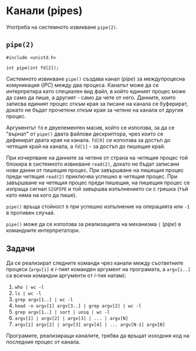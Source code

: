 # Канали (pipes)

Употреба на системното извикване `pipe(2)`.

## `pipe(2)`

    #include <unistd.h>

    int pipe(int fd[2]);

Системното извикване `pipe()` създава канал (*pipe*) за междупроцесна комуникация (*IPC*) между два процеса.  Каналът може да се интерпретира като специален вид файл, в който единият процес може да само да пише, а другият - само да чете от него.  Данните, които записва единият процес откъм края за писане на канала се буферират, докато не бъдат прочетени откъм края за четене на канала от другия процес.

Аргументът `fd` е двуелементен масив, който се използва, за да се "върнат" от `pipe()` двата файлови дескриптора, чрез които се дефинират двата края на канала.  `fd[0]` се използва за достъп до четящия край на канала, а `fd[1]` - за достъп до пишещия край.

При изчерпване на данните за четене от страна на четящия процес той блокира в системното извикване `read(2)`, докато не бъдат записани нови данни от пишещия процес.  При завършване на пишещия процес преди четящия `read(2)` приключва успешно в четящия процес.  При завършване на четящия процес преди пишещия, на пишещия процес се изпраща сигнал `SIGPIPE` и той завършва изпълнението си с грешка (тъй като няма на кого да пише).

`pipe()` връща стойност `0` при успешно изпълнение на операцията или `-1` в противен случай.

`pipe()` може да се използва за реализацията на механизма `|` (*pipe*) в командните интерпретатори.

## Задачи

Да се реализират следните команди чрез канали между съответните процеси (`argv[i]` е *i*-тият команден аргумент на програмата, а `argv[i..]` са всички командни аргументи от *i*-тия натам):

1. `who | wc -l`
2. `ls | wc -l`
3. `grep argv[1..] | wc -l`
4. `head -n argv[1] argv[3..] | grep argv[2] | wc -l`
5. `grep argv[1..] | sort | uniq | wc -l`
6. `argv[1] | argv[2] | argv[3] | ... | argv[N]`
7. `argv[1] argv[2] | argv[3] argv[4] | ... argv[N-1] argv[N]`

Програмите, реализиращи каналите, трябва да връщат изходния код на последния процес от канала.
